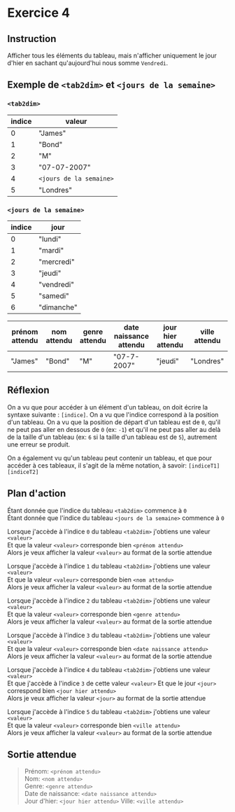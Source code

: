 # Exercice 4

## Instruction

Afficher tous les éléments du tableau, mais n'afficher uniquement le jour d'hier
en sachant qu'aujourd'hui nous somme `Vendredi`.

## Exemple de `<tab2dim>` et `<jours de la semaine>`

### `<tab2dim>`

| indice | valeur                  |
| ------ | ----------------------- |
| 0      | "James"                 |
| 1      | "Bond"                  |
| 2      | "M"                     |
| 3      | "07-07-2007"            |
| 4      | `<jours de la semaine>` |
| 5      | "Londres"               |

### `<jours de la semaine>`

| indice | jour       |
| ------ | ---------- |
| 0      | "lundi"    |
| 1      | "mardi"    |
| 2      | "mercredi" |
| 3      | "jeudi"    |
| 4      | "vendredi" |
| 5      | "samedi"   |
| 6      | "dimanche" |

| prénom attendu | nom attendu | genre attendu | date naissance attendu | jour hier attendu | ville attendu |
| -------------- | ----------- | ------------- | ---------------------- | ----------------- | ------------- |
| "James"        | "Bond"      | "M"           | "07-7-2007"            | "jeudi"           | "Londres"     |

## Réflexion

On a vu que pour accéder à un élément d'un tableau, on doit écrire la syntaxe
suivante : `[indice]`.
On a vu que l'indice correspond à la position d'un tableau.
On a vu que la position de départ d'un tableau est de `0`, qu'il ne peut pas
aller en dessous de `0` (ex: `-1`) et qu'il ne peut pas aller au delà de la
taille d'un tableau (ex: `6` si la taille d'un tableau est de `5`), autrement
une erreur se produit.

On a également vu qu'un tableau peut contenir un tableau, et que pour accéder
à ces tableaux, il s'agit de la même notation, à savoir: `[indiceT1][indiceT2]`

## Plan d'action

Étant donnée que l'indice du tableau `<tab2dim>` commence à `0`  
Étant donnée que l'indice du tableau `<jours de la semaine>` commence à `0`

Lorsque j'accède à l'indice `0` du tableau `<tab2dim>` j'obtiens une valeur `<valeur>`  
Et que la valeur `<valeur>` corresponde bien `<prénom attendu>`  
Alors je veux afficher la valeur `<valeur>` au format de la sortie attendue

Lorsque j'accède à l'indice `1` du tableau `<tab2dim>` j'obtiens une valeur `<valeur>`  
Et que la valeur `<valeur>` corresponde bien `<nom attendu>`  
Alors je veux afficher la valeur `<valeur>` au format de la sortie attendue

Lorsque j'accède à l'indice `2` du tableau `<tab2dim>` j'obtiens une valeur `<valeur>`  
Et que la valeur `<valeur>` corresponde bien `<genre attendu>`  
Alors je veux afficher la valeur `<valeur>` au format de la sortie attendue

Lorsque j'accède à l'indice `3` du tableau `<tab2dim>` j'obtiens une valeur `<valeur>`  
Et que la valeur `<valeur>` corresponde bien `<date naissance attendu>`  
Alors je veux afficher la valeur `<valeur>` au format de la sortie attendue

Lorsque j'accède à l'indice `4` du tableau `<tab2dim>` j'obtiens une valeur `<valeur>`  
Et que j'accède à l'indice `3` de cette valeur `<valeur>`
Et que le jour `<jour>` correspond bien `<jour hier attendu>`  
Alors je veux afficher la valeur `<jour>` au format de la sortie attendue

Lorsque j'accède à l'indice `5` du tableau `<tab2dim>` j'obtiens une valeur `<valeur>`  
Et que la valeur `<valeur>` corresponde bien `<ville attendu>`  
Alors je veux afficher la valeur `<valeur>` au format de la sortie attendue

## Sortie attendue

> Prénom: `<prénom attendu>`  
> Nom: `<nom attendu>`  
> Genre: `<genre attendu>`  
> Date de naissance: `<date naissance attendu>`  
> Jour d'hier: `<jour hier attendu>`
> Ville: `<ville attendu>`
